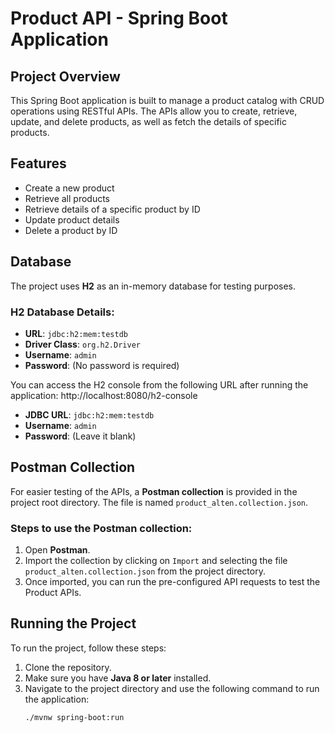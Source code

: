 # Product API - Spring Boot Application

## Project Overview

This Spring Boot application is built to manage a product catalog with CRUD operations using RESTful APIs. The APIs allow you to create, retrieve, update, and delete products, as well as fetch the details of specific products. 

## Features

- Create a new product
- Retrieve all products
- Retrieve details of a specific product by ID
- Update product details
- Delete a product by ID

## Database

The project uses **H2** as an in-memory database for testing purposes.

### H2 Database Details:
- **URL**: `jdbc:h2:mem:testdb`
- **Driver Class**: `org.h2.Driver`
- **Username**: `admin`
- **Password**: (No password is required)

You can access the H2 console from the following URL after running the application:
http://localhost:8080/h2-console


- **JDBC URL**: `jdbc:h2:mem:testdb`
- **Username**: `admin`
- **Password**: (Leave it blank)

## Postman Collection

For easier testing of the APIs, a **Postman collection** is provided in the project root directory. The file is named `product_alten.collection.json`.

### Steps to use the Postman collection:

1. Open **Postman**.
2. Import the collection by clicking on `Import` and selecting the file `product_alten.collection.json` from the project directory.
3. Once imported, you can run the pre-configured API requests to test the Product APIs.

## Running the Project

To run the project, follow these steps:

1. Clone the repository.
2. Make sure you have **Java 8 or later** installed.
3. Navigate to the project directory and use the following command to run the application:
   ```bash
   ./mvnw spring-boot:run


